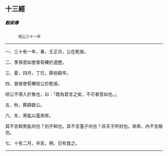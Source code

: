 

## 十三經

##### 穀梁傳
　　　`昭公三十一年`

* * *

一、三十有一年，春，王正月，公在乾侯。

二、季孫意如會晉荀櫟於適歷。

三、夏，四月，丁巳，薛伯穀卒。

四、晉侯使荀櫟唁公於乾侯。

唁公不得入於魯也，曰：「既為君言之矣，不可者意如也。」

五、秋，葬薛獻公。

六、冬，黑肱以濫來奔。

其不言邾黑肱何也？別乎邾也。其不言濫子何也？非天子所封也。來奔，內不言叛也。

七、十有二月，辛亥，朔，日有食之。

* * *

